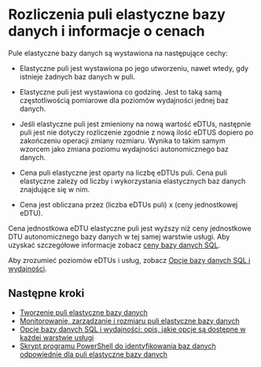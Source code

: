 <properties
    pageTitle="Wydajność i cena elastyczne puli bazy danych SQL"
    description="Informacje o cenach specyficzne dla pul elastyczne bazy danych."
    services="sql-database"
    documentationCenter=""
    authors="srinia"
    manager="jhubbard"
    editor=""/>

<tags
    ms.service="sql-database"
    ms.devlang="NA"
    ms.date="05/27/2016"
    ms.author="srinia"
    ms.workload="data-management"
    ms.topic="article"
    ms.tgt_pltfrm="NA"/>


# <a name="elastic-database-pool-billing-and-pricing-information"></a>Rozliczenia puli elastyczne bazy danych i informacje o cenach

Pule elastyczne bazy danych są wystawiona na następujące cechy:

- Elastyczne puli jest wystawiona po jego utworzeniu, nawet wtedy, gdy istnieje żadnych baz danych w puli.
- Elastyczne puli jest wystawiona co godzinę. Jest to taką samą częstotliwością pomiarowe dla poziomów wydajności jednej baz danych.
- Jeśli elastyczne puli jest zmieniony na nową wartość eDTUs, następnie puli jest nie dotyczy rozliczenie zgodnie z nową ilość eDTUS dopiero po zakończeniu operacji zmiany rozmiaru. Wynika to takim samym wzorcem jako zmiana poziomu wydajności autonomicznego baz danych.


- Cena puli elastyczne jest oparty na liczbę eDTUs puli. Cena puli elastyczne zależy od liczby i wykorzystania elastycznych baz danych znajdujące się w nim.
- Cena jest obliczana przez (liczba eDTUs puli) x (ceny jednostkowej eDTU).

Cena jednostkowa eDTU elastyczne puli jest wyższy niż ceny jednostkowe DTU autonomicznego bazy danych w tej samej warstwie usługi. Aby uzyskać szczegółowe informacje zobacz [ceny bazy danych SQL](https://azure.microsoft.com/pricing/details/sql-database/). 


Aby zrozumieć poziomów eDTUs i usług, zobacz [Opcje bazy danych SQL i wydajności](sql-database-service-tiers.md).

## <a name="next-steps"></a>Następne kroki

- [Tworzenie puli elastyczne bazy danych](sql-database-elastic-pool-create-portal.md)
- [Monitorowanie, zarządzanie i rozmiaru puli elastyczne bazy danych](sql-database-elastic-pool-manage-portal.md)
- [Opcje bazy danych SQL i wydajności: opis, jakie opcje są dostępne w każdej warstwie usługi](sql-database-service-tiers.md)
- [Skrypt programu PowerShell do identyfikowania baz danych odpowiednie dla puli elastyczne bazy danych](sql-database-elastic-pool-database-assessment-powershell.md)
